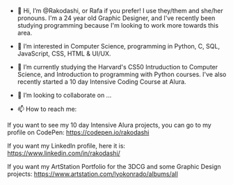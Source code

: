 - 👋 Hi, I’m @Rakodashi, or Rafa if you prefer! I use they/them and she/her pronouns. I'm a 24 year old Graphic Designer, and I've recently been studying programming because I'm looking to work more towards this area.

- 👀 I’m interested in Computer Science, programming in Python, C, SQL, JavaScript, CSS, HTML & UI/UX.

- 🌱 I’m currently studying the Harvard's CS50 Intruduction to Computer Science, and Introduction to programming with Python courses. I've also recently started a 10  day Intensive Coding Course at Alura.

- 💞️ I’m looking to collaborate on ...

- 📫 How to reach me:

If you want to see my 10 day Intensive Alura projects, you can go to my profile on CodePen:
https://codepen.io/rakodashi

If you want my LinkedIn profile, here it is:
https://www.linkedin.com/in/rakodashi/

If you want my ArtStation Portfolio for the 3DCG and some Graphic Design projects:
https://www.artstation.com/lyokonrado/albums/all
